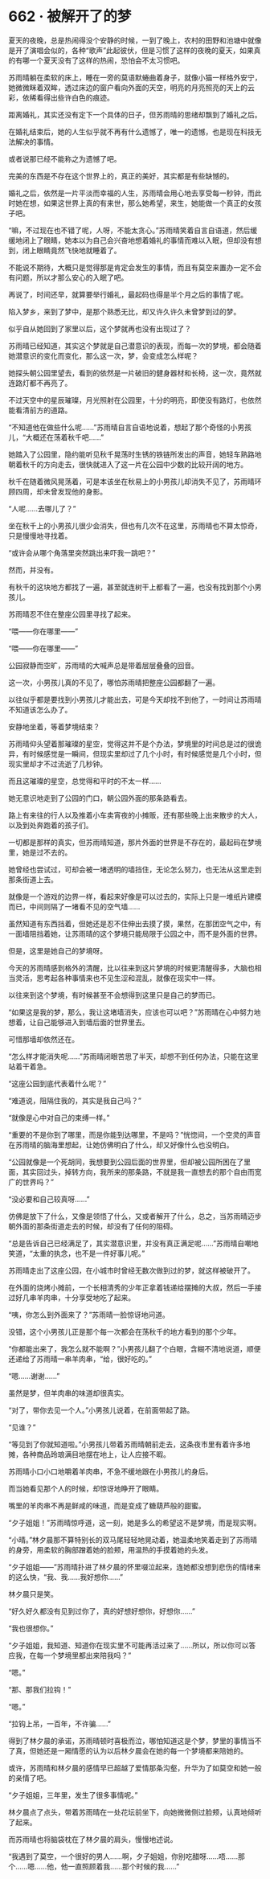 # 662 · 被解开了的梦

夏天的夜晚，总是热闹得没个安静的时候，一到了晚上，农村的田野和池塘中就像是开了演唱会似的，各种“歌声”此起彼伏，但是习惯了这样的夜晚的夏天，如果真的有哪一个夏天没有了这样的热闹，恐怕会不太习惯吧。

苏雨晴躺在柔软的床上，睡在一旁的莫语默蜷曲着身子，就像小猫一样格外安宁，她微微眯着双眸，透过床边的窗户看向外面的天空，明亮的月亮照亮的天上的云彩，依稀看得出些许白色的痕迹。

距离婚礼，其实还没有定下一个具体的日子，但苏雨晴的思绪却飘到了婚礼之后。

在婚礼结束后，她的人生似乎就不再有什么遗憾了，唯一的遗憾，也是现在科技无法解决的事情。

或者说那已经不能称之为遗憾了吧。

完美的东西是不存在这个世界上的，真正的美好，其实都是有些缺憾的。

婚礼之后，依然是一片平淡而幸福的人生，苏雨晴会用心地去享受每一秒钟，而此时她在想，如果这世界上真的有来世，那么她希望，来生，她能做一个真正的女孩子吧。

“嘛，不过现在也不错了呢，人呀，不能太贪心。”苏雨晴笑着自言自语道，然后缓缓地闭上了眼睛，她本以为自己会兴奋地想着婚礼的事情而难以入眠，但却没有想到，闭上眼睛竟然飞快地就睡着了。

不能说不期待，大概只是觉得那是肯定会发生的事情，而且有莫空来置办一定不会有问题，所以才那么安心的入眠了吧。

再说了，时间还早，就算要举行婚礼，最起码也得是半个月之后的事情了呢。

陷入梦乡，来到了梦中，是那个熟悉无比，却又许久许久未曾梦到过的梦。

似乎自从她回到了家里以后，这个梦就再也没有出现过了？

苏雨晴已经知道，其实这个梦就是自己潜意识的表现，而每一次的梦境，都会随着她潜意识的变化而变化，那么这一次，梦，会变成怎么样呢？

她探头朝公园里望去，看到的依然是一片破旧的健身器材和长椅，这一次，竟然就连路灯都不再亮了。

不过天空中的星辰璀璨，月光照射在公园里，十分的明亮，即使没有路灯，也依然能看清前方的道路。

“不知道他在做些什么呢……”苏雨晴自言自语地说着，想起了那个奇怪的小男孩儿，“大概还在荡着秋千吧……”

她踏入了公园里，隐约能听见秋千晃荡时生锈的铁链所发出的声音，她轻车熟路地朝着秋千的方向走去，很快就进入了这一片在公园中少数的比较开阔的地方。

秋千在随着微风晃荡着，可是本该坐在秋易上的小男孩儿却消失不见了，苏雨晴环顾四周，却未曾发现他的身影。

“人呢……去哪儿了？”

坐在秋千上的小男孩儿很少会消失，但也有几次不在这里，苏雨晴也不算太惊奇，只是慢慢地寻找着。

“或许会从哪个角落里突然跳出来吓我一跳吧？”

然而，并没有。

有秋千的这块地方都找了一遍，甚至就连树干上都看了一遍，也没有找到那个小男孩儿。

苏雨晴忍不住在整座公园里寻找了起来。

“喂——你在哪里——”

“喂——你在哪里——”

公园寂静而空旷，苏雨晴的大喊声总是带着层层叠叠的回音。

这一次，小男孩儿真的不见了，哪怕苏雨晴把整座公园都翻了一遍。

以往似乎都是要找到小男孩儿才能出去，可是今天却找不到他了，一时间让苏雨晴不知道该怎么办了。

安静地坐着，等着梦境结束？

苏雨晴仰头望着那璀璨的星空，觉得这并不是个办法，梦境里的时间总是过的很诡异，有时候感觉是一瞬间，但现实里却过了几个小时，有时候感觉是几个小时，但现实里却才不过流逝了几秒钟。

而且这璀璨的星空，总觉得和平时的不太一样……

她无意识地走到了公园的门口，朝公园外面的那条路看去。

路上有来往的行人以及推着小车卖宵夜的小摊贩，还有那些晚上出来散步的大人，以及到处奔跑着的孩子们。

一切都是那样的真实，但苏雨晴知道，那片外面的世界是不存在的，最起码在梦境里，她是过不去的。

她曾经也尝试过，可却会被一堵透明的墙挡住，无论怎么努力，也无法从这里走到那条街道上去。

就像是一个游戏的边界一样，看起来好像是可以过去的，实际上只是一堆纸片建模而已，中间则隔了一堵看不见的空气墙……

虽然知道有东西挡着，但她还是忍不住伸出去摸了摸，果然，在那团空气之中，有一面墙阻挡着她，让苏雨晴的这个梦境只能局限于公园之中，而不是外面的世界。

但是，这里是她自己的梦境呀。

今天的苏雨晴感到格外的清醒，比以往来到这片梦境的时候更清醒得多，大脑也相当灵活，思考起各种事情来也不见生涩和混乱，就像在现实中一样。

以往来到这个梦境，有时候甚至不会想得到这里只是自己的梦而已。

“如果这是我的梦，那么，我让这堵墙消失，应该也可以吧？”苏雨晴在心中努力地想着，让自己能够进入到墙后面的世界里去。

可惜那墙却依然还在。

“怎么样才能消失呢……”苏雨晴闭眼苦思了半天，却想不到任何办法，只能在这里站着干着急。

“这座公园到底代表着什么呢？”

“难道说，阻隔住我的，其实是我自己吗？”

“就像是心中对自己的束缚一样。”

“重要的不是你到了哪里，而是你能到达哪里，不是吗？”恍惚间，一个空灵的声音在苏雨晴的脑海里想起，让她仿佛明白了什么，却又好像什么也没明白。

“公园就像是一个死胡同，我想要到公园后面的世界里，但却被公园所困在了里面，其实回过头，掉转方向，我所来的那条路，不就是我一直想去的那个自由而宽广的世界吗？”

“没必要和自己较真呀……”

仿佛是放下了什么，又像是领悟了什么，又或者解开了什么，总之，当苏雨晴迈步朝外面的那条街道走去的时候，却没有了任何的阻碍。

“总是告诉自己已经满足了，其实潜意识里，并没有真正满足呢……”苏雨晴自嘲地笑道，“太重的执念，也不是一件好事儿呢。”

苏雨晴走出了这座公园，在小城市时曾经无数次做到过的梦，就这样被破开了。

在外面的烧烤小摊前，一个长相清秀的少年正拿着钱递给摆摊的大叔，然后一手接过好几串羊肉串，十分享受地吃了起来。

“咦，你怎么到外面来了？”苏雨晴一脸惊讶地问道。

没错，这个小男孩儿正是那个每一次都会在荡秋千的地方看到的那个少年。

“你都能出来了，我怎么就不能啊？”小男孩儿翻了个白眼，含糊不清地说道，顺便还递给了苏雨晴一串羊肉串，“给，很好吃的。”

“嗯……谢谢……”

虽然是梦，但羊肉串的味道却很真实。

“对了，带你去见一个人。”小男孩儿说着，在前面带起了路。

“见谁？”

“等见到了你就知道啦。”小男孩儿带着苏雨晴朝前走去，这条夜市里有着许多地摊，各种商品玲琅满目地摆在地上，让人应接不暇。

苏雨晴小口小口地嚼着羊肉串，不急不缓地跟在小男孩儿的身后。

而当她看见那个人的时候，却惊讶地睁开了眼睛。

嘴里的羊肉串不再是鲜咸的味道，而是变成了糖葫芦般的甜蜜。

“夕子姐姐！”苏雨晴惊呼道，这一刻，她是多么的希望这不是梦境，而是现实啊。

“小晴。”林夕晨那不算特别长的双马尾轻轻地晃动着，她温柔地笑着走到了苏雨晴的身旁，用柔软的胸部蹭着她的脸颊，用温热的手摸着她的头发。

“夕子姐姐——”苏雨晴扑进了林夕晨的怀里啜泣起来，连她都没想到悲伤的情绪来的这么快，“我、我……我好想你……”

林夕晨只是笑。

“好久好久都没有见到过你了，真的好想好想你，好想你……”

“我也很想你。”

“夕子姐姐，我知道、知道你在现实里不可能再活过来了……所以，所以你可以答应我，在每一个梦境里都出来陪我吗？”

“嗯。”

“那、那我们拉钩！”

“嗯。”

“拉钩上吊，一百年，不许骗……”

得到了林夕晨的承诺，苏雨晴顿时喜极而泣，哪怕知道这是个梦，梦里的事情当不了真，但她还是一厢情愿的认为以后林夕晨会在她的每一个梦境都来陪她的。

或许，苏雨晴和林夕晨的感情早已超越了爱情那条沟壑，升华为了如莫空和她一般的亲情了吧。

“夕子姐姐，三年里，发生了很多事情呢。”

林夕晨点了点头，带着苏雨晴在一处花坛前坐下，向她微微侧过脸颊，认真地倾听了起来。

而苏雨晴也将脑袋枕在了林夕晨的肩头，慢慢地述说。

“我遇到了莫空，一个很好的男人……啊，夕子姐姐，你别吃醋呀……唔……那个……嗯……他，他一直照顾着我……那个时候的我……”
